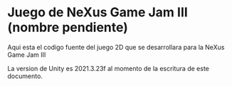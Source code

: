 # Juego de NeXus Game Jam III (nombre pendiente)
Aqui esta el codigo fuente del juego 2D que se desarrollara para la NeXus Game Jam III

La version de Unity es 2021.3.23f al momento de la escritura de este documento.
